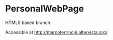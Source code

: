 PersonalWebPage
===============

HTML5 based branch.

Accessible at http://marcoterrinoni.altervista.org/
